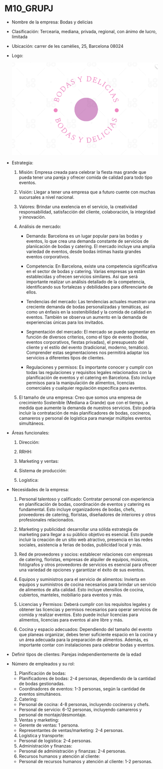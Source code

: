 # M10_GRUPJ
- Nombre de la empresa: Bodas y delicias

- Clasificación: Tercearia, mediana, privada, regional, con ánimo de lucro, limitada

- Ubicación: carrer de les camèlies, 25, Barcelona 08024

- Logo:

    ![Logo](2.png)

- Estrategia:

    1. Misión: Empresa creada para celebrar la fiesta mas grande que pueda tener una pareja y ofrecer comida de calidad para todo tipo eventos.
    
    2. Visión: Llegar a tener una empresa que a futuro cuente con muchas sucursales a nivel nacional.

    3. Valores: Brindar una exelencia en el servicio, la creatividad responsabilidad, satisfacción del cliente, colaboración, la integridad y innovación.  

    4. Análisis de mercado: 

        - Demanda: Barcelona es un lugar popular para las bodas y eventos, lo que crea una demanda constante de servicios de planiicación de bodas y catering. El mercado incluye una amplia variedad de eventos, desde bodas íntimas hasta grandes eventos corporativos.

        - Competencia: En Barcelona, existe una competencia significativa en el sector de bodas y catering. Varias empresas ya están establecidas y ofrecen servicios similares. Así que será importante realizar un análisis detallado de la competencia, identificando sus fortalezas y debilidades para diferenciarte de ellos.
        
        - Tendencias del mercado: Las tendencias actuales muestran una creciente demanda de bodas personalizadas y temáticas, así como un énfasis en la sostenibilidad y la comida de calidad en eventos. También se observa un aumento en la demanda de experiencias únicas para los invitados.

        - Segmentación del mercado: El mercado se puede segmentar en función de diversos criterios, como el tipo de evento (bodas, eventos corporativos, fiestas privadas), el presupuesto del cliente y el estilo del evento (tradicional, moderno, temático). Comprender estas segmentaciones nos permitirá adaptar los servicios a diferentes tipos de clientes.

        - Regulaciones y permisos: Es importante conocer y cumplir con todas las regulaciones y requisitos legales relacionados con la planificación de eventos y el catering en Barcelona. Esto incluye permisos para la manipulación de alimentos, licencias comerciales y cualquier regulación específica para eventos.


    5. El tamaño de una empresa: Creo que somos una empresa de crecimiento Sostenible (Mediana a Grande) que con el tiempo, a medida que aumente la demanda de nuestros servicios. Esto podría incluir la contratación de más planificadores de bodas, cocineros, camareros y personal de logística para manejar múltiples eventos simultáneos.

- Áreas funcionales: 

    1. Dirección:

    2. RRHH:

    3. Marketing y ventas:

    4. Sistema de producción:

    5. Logística: 

- Necesidades de la empresa:

    1. Personal talentoso y calificado: Contratar personal con experiencia en planificación de bodas, coordinación de eventos y catering es fundamental. Esto incluye organizadores de bodas, chefs, proveedores de catering, floristas, diseñadores de interiores y otros profesionales relacionados.

    2. Marketing y publicidad: desarrollar una sólida estrategia de marketing para llegar a su público objetivo es esencial. Esto puede incluir la creación de un sitio web atractivo, presencia en las redes sociales, asistencia a ferias de bodas, publicidad local y más.

    3. Red de proveedores y socios: establecer relaciones con empresas de catering, floristas, empresas de alquiler de equipos, músicos, fotógrafos y otros proveedores de servicios es esencial para ofrecer una variedad de opciones y garantizar el éxito de sus eventos.

    4. Equipos y suministros para el servicio de alimentos: Invierta en equipos y suministros de cocina necesarios para brindar un servicio de alimentos de alta calidad. Esto incluye utensilios de cocina, cubiertos, manteles, mobiliario para eventos y más.

    5. Licencias y Permisos: Deberá cumplir con los requisitos legales y obtener las licencias y permisos necesarios para operar servicios de comida y realizar eventos. Esto puede incluir licencias para alimentos, licencias para eventos al aire libre y más.

    6. Cocina y espacio adecuados: Dependiendo del tamaño del evento que planeas organizar, debes tener suficiente espacio en la cocina y un área adecuada para la preparación de alimentos. Además, es importante contar con instalaciones para celebrar bodas y eventos.


- Definir tipos de clientes: Parejas independientemente de la edad

- Número de empleados y su rol: 


    1. Planificación de bodas:
    - Planificadores de bodas: 2-4 personas, dependiendo de la cantidad de bodas gestionadas.
    - Coordinadores de eventos: 1-3 personas, según la cantidad de eventos simultáneos.

    2. Catering:
    - Personal de cocina: 4-8 personas, incluyendo cocineros y chefs.
    - Personal de servicio: 6-12 personas, incluyendo camareros y personal de montaje/desmontaje.

    3. Ventas y marketing:
    - Gerente de ventas: 1 persona.
    - Representantes de ventas/marketing: 2-4 personas.

    4. Logística y transporte:
    - Personal de logística: 2-4 personas.

    5. Administración y finanzas:
    - Personal de administración y finanzas: 2-4 personas.

    6. Recursos humanos y atención al cliente:
    - Personal de recursos humanos y atención al cliente: 1-2 personas.
